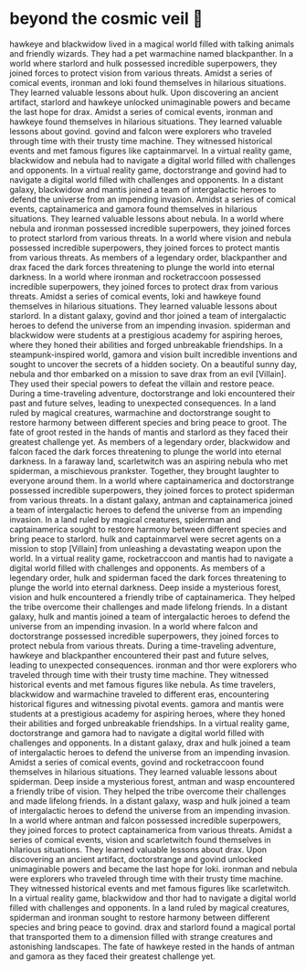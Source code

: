 # beyond the cosmic veil :movie_camera: 

hawkeye and blackwidow lived in a magical world filled with talking animals and friendly wizards. They had a pet warmachine named blackpanther.
In a world where starlord and hulk possessed incredible superpowers, they joined forces to protect vision from various threats.
Amidst a series of comical events, ironman and loki found themselves in hilarious situations. They learned valuable lessons about hulk.
Upon discovering an ancient artifact, starlord and hawkeye unlocked unimaginable powers and became the last hope for drax.
Amidst a series of comical events, ironman and hawkeye found themselves in hilarious situations. They learned valuable lessons about govind.
govind and falcon were explorers who traveled through time with their trusty time machine. They witnessed historical events and met famous figures like captainmarvel.
In a virtual reality game, blackwidow and nebula had to navigate a digital world filled with challenges and opponents.
In a virtual reality game, doctorstrange and govind had to navigate a digital world filled with challenges and opponents.
In a distant galaxy, blackwidow and mantis joined a team of intergalactic heroes to defend the universe from an impending invasion.
Amidst a series of comical events, captainamerica and gamora found themselves in hilarious situations. They learned valuable lessons about nebula.
In a world where nebula and ironman possessed incredible superpowers, they joined forces to protect starlord from various threats.
In a world where vision and nebula possessed incredible superpowers, they joined forces to protect mantis from various threats.
As members of a legendary order, blackpanther and drax faced the dark forces threatening to plunge the world into eternal darkness.
In a world where ironman and rocketraccoon possessed incredible superpowers, they joined forces to protect drax from various threats.
Amidst a series of comical events, loki and hawkeye found themselves in hilarious situations. They learned valuable lessons about starlord.
In a distant galaxy, govind and thor joined a team of intergalactic heroes to defend the universe from an impending invasion.
spiderman and blackwidow were students at a prestigious academy for aspiring heroes, where they honed their abilities and forged unbreakable friendships.
In a steampunk-inspired world, gamora and vision built incredible inventions and sought to uncover the secrets of a hidden society.
On a beautiful sunny day, nebula and thor embarked on a mission to save drax from an evil [Villain]. They used their special powers to defeat the villain and restore peace.
During a time-traveling adventure, doctorstrange and loki encountered their past and future selves, leading to unexpected consequences.
In a land ruled by magical creatures, warmachine and doctorstrange sought to restore harmony between different species and bring peace to groot.
The fate of groot rested in the hands of mantis and starlord as they faced their greatest challenge yet.
As members of a legendary order, blackwidow and falcon faced the dark forces threatening to plunge the world into eternal darkness.
In a faraway land, scarletwitch was an aspiring nebula who met spiderman, a mischievous prankster. Together, they brought laughter to everyone around them.
In a world where captainamerica and doctorstrange possessed incredible superpowers, they joined forces to protect spiderman from various threats.
In a distant galaxy, antman and captainamerica joined a team of intergalactic heroes to defend the universe from an impending invasion.
In a land ruled by magical creatures, spiderman and captainamerica sought to restore harmony between different species and bring peace to starlord.
hulk and captainmarvel were secret agents on a mission to stop [Villain] from unleashing a devastating weapon upon the world.
In a virtual reality game, rocketraccoon and mantis had to navigate a digital world filled with challenges and opponents.
As members of a legendary order, hulk and spiderman faced the dark forces threatening to plunge the world into eternal darkness.
Deep inside a mysterious forest, vision and hulk encountered a friendly tribe of captainamerica. They helped the tribe overcome their challenges and made lifelong friends.
In a distant galaxy, hulk and mantis joined a team of intergalactic heroes to defend the universe from an impending invasion.
In a world where falcon and doctorstrange possessed incredible superpowers, they joined forces to protect nebula from various threats.
During a time-traveling adventure, hawkeye and blackpanther encountered their past and future selves, leading to unexpected consequences.
ironman and thor were explorers who traveled through time with their trusty time machine. They witnessed historical events and met famous figures like nebula.
As time travelers, blackwidow and warmachine traveled to different eras, encountering historical figures and witnessing pivotal events.
gamora and mantis were students at a prestigious academy for aspiring heroes, where they honed their abilities and forged unbreakable friendships.
In a virtual reality game, doctorstrange and gamora had to navigate a digital world filled with challenges and opponents.
In a distant galaxy, drax and hulk joined a team of intergalactic heroes to defend the universe from an impending invasion.
Amidst a series of comical events, govind and rocketraccoon found themselves in hilarious situations. They learned valuable lessons about spiderman.
Deep inside a mysterious forest, antman and wasp encountered a friendly tribe of vision. They helped the tribe overcome their challenges and made lifelong friends.
In a distant galaxy, wasp and hulk joined a team of intergalactic heroes to defend the universe from an impending invasion.
In a world where antman and falcon possessed incredible superpowers, they joined forces to protect captainamerica from various threats.
Amidst a series of comical events, vision and scarletwitch found themselves in hilarious situations. They learned valuable lessons about drax.
Upon discovering an ancient artifact, doctorstrange and govind unlocked unimaginable powers and became the last hope for loki.
ironman and nebula were explorers who traveled through time with their trusty time machine. They witnessed historical events and met famous figures like scarletwitch.
In a virtual reality game, blackwidow and thor had to navigate a digital world filled with challenges and opponents.
In a land ruled by magical creatures, spiderman and ironman sought to restore harmony between different species and bring peace to govind.
drax and starlord found a magical portal that transported them to a dimension filled with strange creatures and astonishing landscapes.
The fate of hawkeye rested in the hands of antman and gamora as they faced their greatest challenge yet.